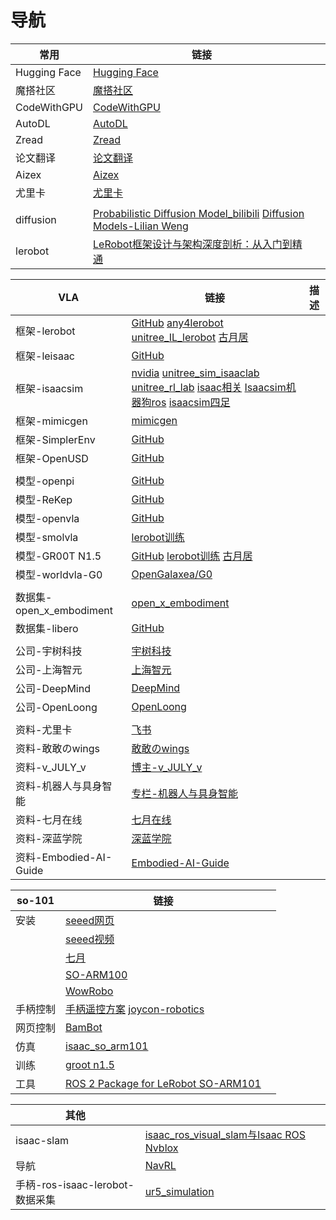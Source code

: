 

# 导航

| 常用         | 链接                                                         |      |
| ------------ | ------------------------------------------------------------ | ---- |
| Hugging Face | [Hugging Face](https://huggingface.co/)                      |      |
| 魔搭社区     | [魔搭社区](https://modelscope.cn/my/overview)                |      |
| CodeWithGPU  | [CodeWithGPU](https://www.codewithgpu.com/image)             |      |
| AutoDL       | [AutoDL](https://www.autodl.com/machine/list)                |      |
| Zread        | [Zread](https://zread.ai/)                                   |      |
| 论文翻译     | [论文翻译](https://www.julyedu.com/#exercise-container)      |      |
| Aizex        | [Aizex](https://aizex.net/plusPool)                          |      |
| 尤里卡       | [尤里卡](https://dcntch0yoc4t.feishu.cn/next/messenger)      |      |
|              |                                                              |      |
| diffusion    | [Probabilistic Diffusion Model_bilibili](https://www.bilibili.com/video/BV1b541197HX/?vd_source=d91bffd2a7a6acff9ff536f2f1332429)   [Diffusion Models-Lilian Weng](https://lilianweng.github.io/posts/2021-07-11-diffusion-models/) |      |
| lerobot      | [LeRobot框架设计与架构深度剖析：从入门到精通](https://www.guyuehome.com/detail?id=1938233439339741186) |      |



| VLA                      | 链接                                                         | 描述 |
| ------------------------ | ------------------------------------------------------------ | ---- |
| 框架-lerobot             | [GitHub](https://github.com/huggingface/lerobot)   [any4lerobot](https://github.com/Tavish9/any4lerobot)   [unitree_IL_lerobot](https://github.com/unitreerobotics/unitree_IL_lerobot)   [古月居](https://www.guyuehome.com/detail?id=1938233439339741186) |      |
| 框架-leisaac             | [GitHub](https://github.com/LightwheelAI/leisaac/tree/main)  |      |
| 框架-isaacsim            | [nvidia](https://github.com/Lifelong-Robot-Learning/LIBERO)   [unitree_sim_isaaclab](https://github.com/unitreerobotics/unitree_sim_isaaclab/tree/main)   [unitree_rl_lab](https://github.com/unitreerobotics/unitree_rl_lab)   [isaac相关](https://www.bilibili.com/video/BV18J3FzfEL6/?spm_id_from=333.337.search-card.all.click&vd_source=d91bffd2a7a6acff9ff536f2f1332429)   [Isaacsim机器狗ros](https://www.bilibili.com/video/BV1HsSiYNEvZ/?spm_id_from=333.337.search-card.all.click&vd_source=d91bffd2a7a6acff9ff536f2f1332429)   [isaacsim四足](https://www.bilibili.com/video/BV1WQJ8zZEaV?spm_id_from=333.788.videopod.sections&vd_source=d91bffd2a7a6acff9ff536f2f1332429) |      |
| 框架-mimicgen            | [mimicgen](https://github.com/NVlabs/mimicgen)               |      |
| 框架-SimplerEnv          | [GitHub](https://github.com/simpler-env/SimplerEnv?tab=readme-ov-file) |      |
| 框架-OpenUSD             | [GitHub](https://github.com/PixarAnimationStudios/OpenUSD)   |      |
|                          |                                                              |      |
| 模型-openpi              | [GitHub](https://github.com/Physical-Intelligence/openpi)    |      |
| 模型-ReKep               | [GitHub](https://github.com/huangwl18/ReKep)                 |      |
| 模型-openvla             | [GitHub](https://github.com/openvla/openvla)                 |      |
| 模型-smolvla             | [lerobot训练](https://huggingface.co/blog/smolvla)           |      |
| 模型-GR00T N1.5          | [GitHub](https://github.com/NVIDIA/Isaac-GR00T)  [lerobot训练](https://huggingface.co/blog/nvidia/gr00t-n1-5-so101-tuning)   [古月居](https://www.guyuehome.com/detail?id=1943901579843272705) |      |
| 模型-worldvla-G0         | [OpenGalaxea/G0](https://github.com/OpenGalaxea/G0/tree/main) |      |
|                          |                                                              |      |
| 数据集-open_x_embodiment | [open_x_embodiment](https://github.com/google-deepmind/open_x_embodiment) |      |
| 数据集-libero            | [GitHub](https://github.com/Lifelong-Robot-Learning/LIBERO)  |      |
|                          |                                                              |      |
| 公司-宇树科技            | [宇树科技](https://www.unitree.com/cn)                       |      |
| 公司-上海智元            | [上海智元](https://www.zhiyuan-robot.com/)                   |      |
| 公司-DeepMind            | [DeepMind](https://deepmind.google/discover/blog/)           |      |
| 公司-OpenLoong           | [OpenLoong](https://www.openloong.org.cn/cn)                 |      |
|                          |                                                              |      |
| 资料-尤里卡              | [飞书](https://dcntch0yoc4t.feishu.cn/next/messenger)        |      |
| 资料-敢敢のwings         | [敢敢のwings](https://www.guyuehome.com/userDetail?id=1824721785539334146) |      |
| 资料-v_JULY_v            | [博主-v_JULY_v](https://blog.csdn.net/v_JULY_v?type=blog)    |      |
| 资料-机器人与具身智能    | [专栏-机器人与具身智能](https://blog.csdn.net/2506_90492529/category_12978237.html) |      |
| 资料-七月在线            | [七月在线](https://www.julyedu.com/)                         |      |
| 资料-深蓝学院            | [深蓝学院](https://www.shenlanxueyuan.com/)                  |      |
| 资料-Embodied-AI-Guide   | [Embodied-AI-Guide](https://github.com/TianxingChen/Embodied-AI-Guide) |      |



| so-101   | 链接                                                         |      |
| -------- | ------------------------------------------------------------ | ---- |
| 安装     | [seeed网页](https://wiki.seeedstudio.com/cn/lerobot_so100m_new/#数据集制作采集) |      |
|          | [seeed视频](https://www.bilibili.com/video/BV1NybhzREop?spm_id_from=333.788.videopod.sections&vd_source=d91bffd2a7a6acff9ff536f2f1332429) |      |
|          | [七月](https://blog.csdn.net/v_JULY_v/article/details/139692392) |      |
|          | [SO-ARM100](https://blog.csdn.net/Only_Wolfy/article/details/148438626) |      |
|          | [WowRobo](https://wiki.wowrobo.com/zh/home)                  |      |
| 手柄控制 | [手柄遥控方案](https://www.bilibili.com/video/BV1xRc6eHEvL?spm_id_from=333.788.videopod.sections&vd_source=d91bffd2a7a6acff9ff536f2f1332429)   [joycon-robotics](https://github.com/box2ai-robotics/joycon-robotics) |      |
| 网页控制 | [BamBot](https://bambot.org/)                                |      |
| 仿真     | [isaac_so_arm101](https://github.com/MuammerBay/isaac_so_arm101) |      |
| 训练     | [groot n1.5](https://zhuanlan.zhihu.com/p/1938339457687356969) |      |
| 工具     | [ROS 2 Package for LeRobot SO-ARM101](https://github.com/Pavankv92/lerobot_ws) |      |



| 其他                            |                                                              |      |
| ------------------------------- | ------------------------------------------------------------ | ---- |
| isaac-slam                      | [isaac_ros_visual_slam与Isaac ROS Nvblox](https://www.bilibili.com/video/BV14jBRYNE93/?spm_id_from=333.337.search-card.all.click&vd_source=d91bffd2a7a6acff9ff536f2f1332429) |      |
| 导航                            | [NavRL](https://github.com/Zhefan-Xu/NavRL)                  |      |
| 手柄-ros-isaac-lerobot-数据采集 | [ur5_simulation](https://www.youtube.com/watch?v=eO5wMzw9LeQ) |      |
